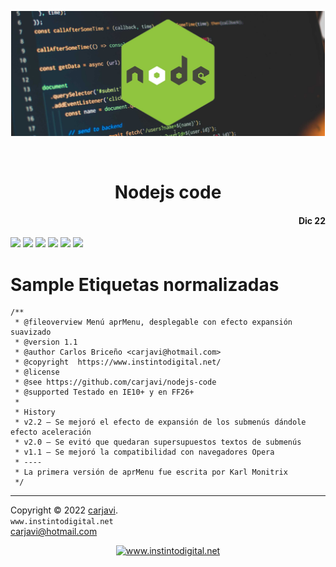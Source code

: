 <p align="center"><img src="https://raw.githubusercontent.com/carjavi/nodejs-code/master/img/nodejs.png" height="200" alt=" " /></p>
<br>
<h1 align="center">Nodejs code</h1> 
<h4 align="right">Dic 22</h4>

<img src="https://img.shields.io/badge/OS-Linux%20GNU-yellowgreen">
<img src="https://img.shields.io/badge/OS-Windows%2011-blue">
<img src="https://img.shields.io/badge/Hardware-Raspberry%20ver%204-red">
<img src="https://img.shields.io/badge/Hardware-Raspberry%203B%2B-red">
<img src="https://img.shields.io/badge/Hardware-Raspberry%20Zero-red">
<img src="https://img.shields.io/badge/Node%20-V18.7.0-green">

<br>

# Sample Etiquetas normalizadas
```
/**
 * @fileoverview Menú aprMenu, desplegable con efecto expansión suavizado
 * @version 1.1
 * @author Carlos Briceño <carjavi@hotmail.com>
 * @copyright  https://www.instintodigital.net/
 * @license
 * @see https://github.com/carjavi/nodejs-code
 * @supported Testado en IE10+ y en FF26+
 * 
 * History
 * v2.2 – Se mejoró el efecto de expansión de los submenús dándole efecto aceleración
 * v2.0 – Se evitó que quedaran supersupuestos textos de submenús
 * v1.1 – Se mejoró la compatibilidad con navegadores Opera
 * ----
 * La primera versión de aprMenu fue escrita por Karl Monitrix
 */
```

---
Copyright &copy; 2022 [carjavi](https://github.com/carjavi). <br>
```www.instintodigital.net``` <br>
carjavi@hotmail.com <br>
<p align="center">
    <a href="https://instintodigital.net/" target="_blank"><img src="https://raw.githubusercontent.com/carjavi/nodejs-code/master/img/developer.png" height="100" alt="www.instintodigital.net"></a>
</p>